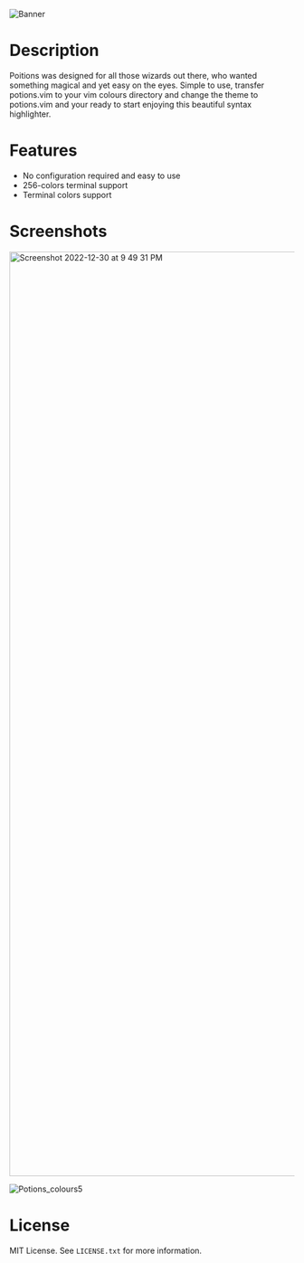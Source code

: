 ![Banner](https://user-images.githubusercontent.com/45297149/210127255-0461a14d-a753-4f1b-95a4-2f3041206fd6.png)

# Description
Poitions was designed for all those wizards out there, who wanted something magical and yet easy on the eyes.
Simple to use, transfer potions.vim to your vim colours directory and change the theme to potions.vim and your
ready to start enjoying this beautiful syntax highlighter.
# Features
- No configuration required and easy to use
- 256-colors terminal support
- Terminal colors support

# Screenshots
<img width="1635" alt="Screenshot 2022-12-30 at 9 49 31 PM" src="https://user-images.githubusercontent.com/45297149/210123917-b88357e0-9b71-4ec4-a117-4c38fecd911c.png">

![Potions_colours5](https://user-images.githubusercontent.com/45297149/210125354-a0207823-9931-45e2-9631-541bd85c4e93.png)



# License
MIT License. See `LICENSE.txt` for more information.
